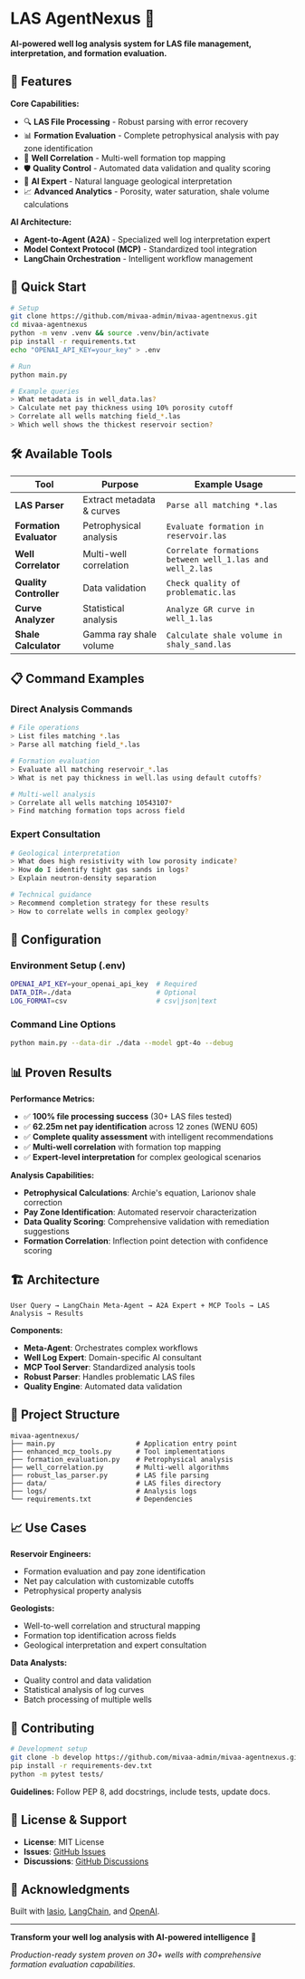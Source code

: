 # LAS AgentNexus 🚀

**AI-powered well log analysis system for LAS file management, interpretation, and formation evaluation.**

## 🌟 Features

**Core Capabilities:**
- 🔍 **LAS File Processing** - Robust parsing with error recovery
- 📊 **Formation Evaluation** - Complete petrophysical analysis with pay zone identification
- 🔗 **Well Correlation** - Multi-well formation top mapping
- 🛡️ **Quality Control** - Automated data validation and quality scoring
- 🧠 **AI Expert** - Natural language geological interpretation
- 📈 **Advanced Analytics** - Porosity, water saturation, shale volume calculations

**AI Architecture:**
- **Agent-to-Agent (A2A)** - Specialized well log interpretation expert
- **Model Context Protocol (MCP)** - Standardized tool integration  
- **LangChain Orchestration** - Intelligent workflow management

## 🚀 Quick Start

```bash
# Setup
git clone https://github.com/mivaa-admin/mivaa-agentnexus.git
cd mivaa-agentnexus
python -m venv .venv && source .venv/bin/activate
pip install -r requirements.txt
echo "OPENAI_API_KEY=your_key" > .env

# Run
python main.py

# Example queries
> What metadata is in well_data.las?
> Calculate net pay thickness using 10% porosity cutoff  
> Correlate all wells matching field_*.las
> Which well shows the thickest reservoir section?
```

## 🛠️ Available Tools

| Tool | Purpose | Example Usage |
|------|---------|---------------|
| **LAS Parser** | Extract metadata & curves | `Parse all matching *.las` |
| **Formation Evaluator** | Petrophysical analysis | `Evaluate formation in reservoir.las` |
| **Well Correlator** | Multi-well correlation | `Correlate formations between well_1.las and well_2.las` |
| **Quality Controller** | Data validation | `Check quality of problematic.las` |
| **Curve Analyzer** | Statistical analysis | `Analyze GR curve in well_1.las` |
| **Shale Calculator** | Gamma ray shale volume | `Calculate shale volume in shaly_sand.las` |

## 📋 Command Examples

### Direct Analysis Commands
```bash
# File operations
> List files matching *.las
> Parse all matching field_*.las

# Formation evaluation  
> Evaluate all matching reservoir_*.las
> What is net pay thickness in well.las using default cutoffs?

# Multi-well analysis
> Correlate all wells matching 10543107*
> Find matching formation tops across field
```

### Expert Consultation
```bash
# Geological interpretation
> What does high resistivity with low porosity indicate?
> How do I identify tight gas sands in logs?
> Explain neutron-density separation

# Technical guidance
> Recommend completion strategy for these results
> How to correlate wells in complex geology?
```

## 🔧 Configuration

### Environment Setup (.env)
```bash
OPENAI_API_KEY=your_openai_api_key  # Required
DATA_DIR=./data                     # Optional
LOG_FORMAT=csv                      # csv|json|text
```

### Command Line Options
```bash
python main.py --data-dir ./data --model gpt-4o --debug
```

## 📊 Proven Results

**Performance Metrics:**
- ✅ **100% file processing success** (30+ LAS files tested)
- ✅ **62.25m net pay identification** across 12 zones (WENU 605)
- ✅ **Complete quality assessment** with intelligent recommendations
- ✅ **Multi-well correlation** with formation top mapping
- ✅ **Expert-level interpretation** for complex geological scenarios

**Analysis Capabilities:**
- **Petrophysical Calculations**: Archie's equation, Larionov shale correction
- **Pay Zone Identification**: Automated reservoir characterization
- **Data Quality Scoring**: Comprehensive validation with remediation suggestions
- **Formation Correlation**: Inflection point detection with confidence scoring

## 🏗️ Architecture

```
User Query → LangChain Meta-Agent → A2A Expert + MCP Tools → LAS Analysis → Results
```

**Components:**
- **Meta-Agent**: Orchestrates complex workflows
- **Well Log Expert**: Domain-specific AI consultant  
- **MCP Tool Server**: Standardized analysis tools
- **Robust Parser**: Handles problematic LAS files
- **Quality Engine**: Automated data validation

## 📁 Project Structure

```
mivaa-agentnexus/
├── main.py                    # Application entry point
├── enhanced_mcp_tools.py      # Tool implementations
├── formation_evaluation.py    # Petrophysical analysis
├── well_correlation.py        # Multi-well algorithms
├── robust_las_parser.py       # LAS file parsing
├── data/                      # LAS files directory
├── logs/                      # Analysis logs
└── requirements.txt           # Dependencies
```

## 📈 Use Cases

**Reservoir Engineers:**
- Formation evaluation and pay zone identification
- Net pay calculation with customizable cutoffs
- Petrophysical property analysis

**Geologists:**
- Well-to-well correlation and structural mapping
- Formation top identification across fields
- Geological interpretation and expert consultation

**Data Analysts:**
- Quality control and data validation
- Statistical analysis of log curves
- Batch processing of multiple wells

## 🤝 Contributing

```bash
# Development setup
git clone -b develop https://github.com/mivaa-admin/mivaa-agentnexus.git
pip install -r requirements-dev.txt
python -m pytest tests/
```

**Guidelines:** Follow PEP 8, add docstrings, include tests, update docs.

## 📄 License & Support

- **License**: MIT License
- **Issues**: [GitHub Issues](https://github.com/mivaa-admin/mivaa-agentnexus/issues)
- **Discussions**: [GitHub Discussions](https://github.com/mivaa-admin/mivaa-agentnexus/discussions)

## 🙏 Acknowledgments

Built with [lasio](https://lasio.readthedocs.io/), [LangChain](https://langchain.com/), and [OpenAI](https://openai.com/).

---

**Transform your well log analysis with AI-powered intelligence** 🎯

*Production-ready system proven on 30+ wells with comprehensive formation evaluation capabilities.*